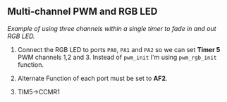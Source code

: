 ## Multi-channel PWM and RGB LED
*Example of using three channels within a single timer to fade in and out RGB LED.*

1. Connect the RGB LED to ports `PA0`, `PA1` and `PA2` so we can set **Timer 5** PWM channels 1,2 and 3. Instead of `pwm_init` I'm using `pwm_rgb_init` function.

2. Alternate Function of each port must be set to **AF2**.

 <!-- Enable channel 1,2 and 3. in `TIM5->EGR`. -->

3. TIM5->CCMR1